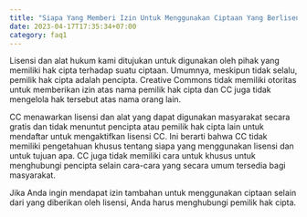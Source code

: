 ```yaml
---
title: "Siapa Yang Memberi Izin Untuk Menggunakan Ciptaan Yang Berlisensi CC?"
date: 2023-04-17T17:35:34+07:00
category: faq1
---
```


Lisensi dan alat hukum kami ditujukan untuk digunakan oleh pihak yang memiliki hak cipta terhadap suatu ciptaan. Umumnya, meskipun tidak selalu, pemilik hak cipta adalah pencipta. Creative Commons tidak memiliki otoritas untuk memberikan izin atas nama pemilik hak cipta dan CC juga tidak mengelola hak tersebut atas nama orang lain.

CC menawarkan lisensi dan alat yang dapat digunakan masyarakat secara gratis dan tidak menuntut pencipta atau pemilik hak cipta lain untuk mendaftar untuk mengaktifkan lisensi CC. Ini berarti bahwa CC tidak memiliki pengetahuan khusus tentang siapa yang menggunakan lisensi dan untuk tujuan apa. CC juga tidak memiliki cara untuk khusus untuk menghubungi pencipta selain cara-cara yang secara umum tersedia bagi masyarakat.

Jika Anda ingin mendapat izin tambahan untuk menggunakan ciptaan selain dari yang diberikan oleh lisensi, Anda harus menghubungi pemilik hak cipta.